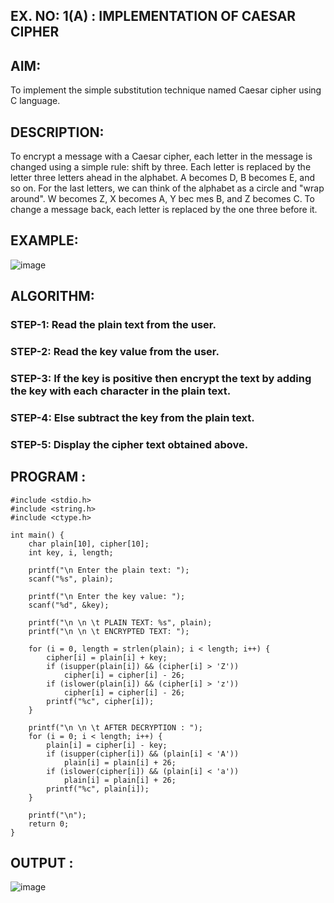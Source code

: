 ## EX. NO: 1(A) : IMPLEMENTATION OF CAESAR CIPHER
 

## AIM:

To implement the simple substitution technique named Caesar cipher using C language.

## DESCRIPTION:

To encrypt a message with a Caesar cipher, each letter in the message is changed using a simple rule: shift by three. Each letter is replaced by the letter three letters ahead in the alphabet. A becomes D, B becomes E, and so on. For the last letters, we can think of the
alphabet as a circle and "wrap around". W becomes Z, X becomes A, Y bec mes B, and Z
becomes C. To change a message back, each letter is replaced by the one three before it.

## EXAMPLE:



![image](https://github.com/Hemamanigandan/CNS/assets/149653568/eb9c6c43-8c80-4cdd-b9d4-91705a311c79)


## ALGORITHM:

### STEP-1: Read the plain text from the user.
### STEP-2: Read the key value from the user.
### STEP-3: If the key is positive then encrypt the text by adding the key with each character in the plain text.
### STEP-4: Else subtract the key from the plain text.
### STEP-5: Display the cipher text obtained above.


## PROGRAM :
```
#include <stdio.h> 
#include <string.h>
#include <ctype.h> 

int main() {
    char plain[10], cipher[10]; 
    int key, i, length;

    printf("\n Enter the plain text: ");
    scanf("%s", plain);

    printf("\n Enter the key value: ");
    scanf("%d", &key);

    printf("\n \n \t PLAIN TEXT: %s", plain);
    printf("\n \n \t ENCRYPTED TEXT: ");
    
    for (i = 0, length = strlen(plain); i < length; i++) {
        cipher[i] = plain[i] + key;
        if (isupper(plain[i]) && (cipher[i] > 'Z')) 
            cipher[i] = cipher[i] - 26;
        if (islower(plain[i]) && (cipher[i] > 'z')) 
            cipher[i] = cipher[i] - 26;
        printf("%c", cipher[i]);
    }

    printf("\n \n \t AFTER DECRYPTION : ");
    for (i = 0; i < length; i++) {
        plain[i] = cipher[i] - key; 
        if (isupper(cipher[i]) && (plain[i] < 'A')) 
            plain[i] = plain[i] + 26; 
        if (islower(cipher[i]) && (plain[i] < 'a')) 
            plain[i] = plain[i] + 26; 
        printf("%c", plain[i]);
    }

    printf("\n");
    return 0;
}
```

## OUTPUT :

![image](https://github.com/user-attachments/assets/77d6c0bf-c238-45ff-929b-032bcc307372)
